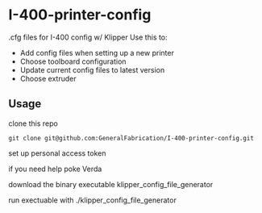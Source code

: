 # I-400-printer-config
.cfg files for I-400 config w/ Klipper
Use this to:
- Add config files when setting up a new printer
- Choose toolboard configuration
- Update current config files to latest version
- Choose extruder

## Usage
clone this repo

`git clone git@github.com:GeneralFabrication/I-400-printer-config.git`

set up personal access token

if you need help poke Verda

download the binary executable klipper_config_file_generator

run exectuable with ./klipper_config_file_generator
